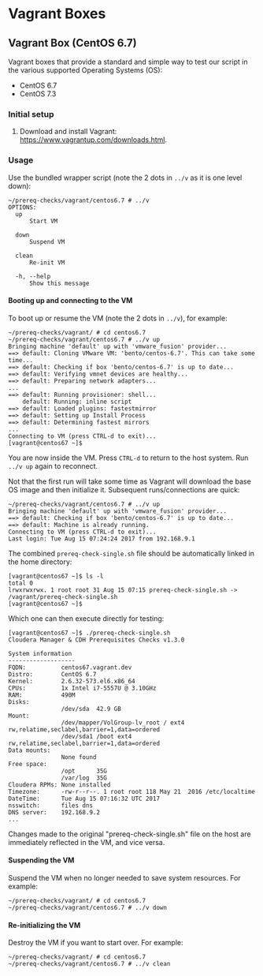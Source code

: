 # Vagrant Boxes

## Vagrant Box (CentOS 6.7)

Vagrant boxes that provide a standard and simple way to test our script in the various supported Operating Systems (OS):

 - CentOS 6.7
 - CentOS 7.3

### Initial setup

1. Download and install Vagrant: https://www.vagrantup.com/downloads.html.

### Usage

Use the bundled wrapper script (note the 2 dots in `../v` as it is one level
down):

```
~/prereq-checks/vagrant/centos6.7 # ../v
OPTIONS:
  up
      Start VM

  down
      Suspend VM

  clean
      Re-init VM

  -h, --help
      Show this message
```

#### Booting up and connecting to the VM

To boot up or resume the VM (note the 2 dots in `../v`), for example:
```
~/prereq-checks/vagrant/ # cd centos6.7
~/prereq-checks/vagrant/centos6.7 # ../v up
Bringing machine 'default' up with 'vmware_fusion' provider...
==> default: Cloning VMware VM: 'bento/centos-6.7'. This can take some time...
==> default: Checking if box 'bento/centos-6.7' is up to date...
==> default: Verifying vmnet devices are healthy...
==> default: Preparing network adapters...
...
==> default: Running provisioner: shell...
    default: Running: inline script
==> default: Loaded plugins: fastestmirror
==> default: Setting up Install Process
==> default: Determining fastest mirrors
...
Connecting to VM (press CTRL-d to exit)...
[vagrant@centos67 ~]$
```

You are now inside the VM. Press `CTRL-d` to return to the host system. Run
`../v up` again to reconnect.

Not that the first run will take some time as Vagrant will download the base OS
image and then initialize it. Subsequent runs/connections are quick:

```
~/prereq-checks/vagrant/centos6.7 # ../v up
Bringing machine 'default' up with 'vmware_fusion' provider...
==> default: Checking if box 'bento/centos-6.7' is up to date...
==> default: Machine is already running.
Connecting to VM (press CTRL-d to exit)...
Last login: Tue Aug 15 07:24:24 2017 from 192.168.9.1
```

The combined `prereq-check-single.sh` file should be automatically linked in
the home directory:

```
[vagrant@centos67 ~]$ ls -l
total 0
lrwxrwxrwx. 1 root root 31 Aug 15 07:15 prereq-check-single.sh -> /vagrant/prereq-check-single.sh
[vagrant@centos67 ~]$
```

Which one can then execute directly for testing:

```
[vagrant@centos67 ~]$ ./prereq-check-single.sh
Cloudera Manager & CDH Prerequisites Checks v1.3.0

System information
-------------------
FQDN:          centos67.vagrant.dev
Distro:        CentOS 6.7
Kernel:        2.6.32-573.el6.x86_64
CPUs:          1x Intel i7-5557U @ 3.10GHz
RAM:           490M
Disks:
               /dev/sda  42.9 GB
Mount:
               /dev/mapper/VolGroup-lv_root / ext4 rw,relatime,seclabel,barrier=1,data=ordered
               /dev/sda1 /boot ext4 rw,relatime,seclabel,barrier=1,data=ordered
Data mounts:
               None found
Free space:
               /opt      35G
               /var/log  35G
Cloudera RPMs: None installed
Timezone:      -rw-r--r--. 1 root root 118 May 21  2016 /etc/localtime
DateTime:      Tue Aug 15 07:16:32 UTC 2017
nsswitch:      files dns
DNS server:    192.168.9.2
...
```

Changes made to the original "prereq-check-single.sh" file on the host are
immediately reflected in the VM, and vice versa.

#### Suspending the VM

Suspend the VM when no longer needed to save system resources. For example:
```
~/prereq-checks/vagrant/ # cd centos6.7
~/prereq-checks/vagrant/centos6.7 # ../v down
```

#### Re-initializing the VM

Destroy the VM if you want to start over. For example:
```
~/prereq-checks/vagrant/ # cd centos6.7
~/prereq-checks/vagrant/centos6.7 # ../v clean
```
